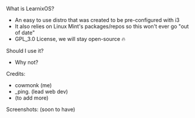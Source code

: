 What is LearnixOS?
  - An easy to use distro that was created to be pre-configured with i3
  - It also relies on Linux Mint's packages/repos so this won't ever go "out of date"
  - GPL_3.0 License, we will stay open-source :fire:

Should I use it?
  - Why not?

Credits:
  - cowmonk (me)  
  - _ping. (lead web dev)
  - (to add more)

Screenshots:
  (soon to have)
